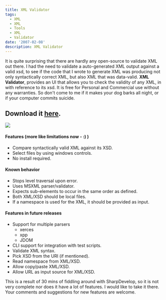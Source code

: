 ```yaml
---
title: XML Validator
tags:
  - XML
  - XML
  - Tools
  - XML
  - Validator
date: '2007-02-08'
description: XML Validator
---
```


It is quite surprising that there are hardly any open-source to validate XML out there. I had the need to validate a auto-generated XML output against a valid xsd, to see if the code that I wrote to generate XML was producing not only syntactically correct XML, but also XML that was data-valid. **XML Validator**, provides an UI that allows you to check the validity of any XML, in with reference to its xsd. It is free for Personal and Commercial use without any warranties. So don't come to me if it makes your dog barks all night, or if your computer commits suicide.

## Download it [here][0].

[![](/images/XMLValidator_thumb12.png)][1] 

#### **Features (more like limitations now - :) )**

* Compare syntactically valid XML against its XSD. 
* Select files by using windows controls. 
* No install required.

#### **Known behavior**

* Stops level traversal upon error. 
* Uses MSXML parser/validator. 
* Expects sub-elements to occur in the same order as defined. 
* Both XML/XSD should be local files. 
* If a namespace is used for the XML, it should be provided as input.

#### **Features in future releases**

* Support for multiple parsers
  * xerces 
  * xpp 
  * JDOM
* CLI support for integration with test scripts. 
* Validate XML syntax. 
* Pick XSD from the URI (if mentioned). 
* Read namespace from XML/XSD. 
* Allow copy/paste XML/XSD. 
* Allow URL as input source for XML/XSD.

This is a result of 30 mins of fiddling around with SharpDevelop, so it is not very complete nor does it have a lot of features. I would like to take it there. Your comments and suggestions for new features are welcome. 



[0]: http://shvelmur.com/downloads/projects/XMLValidator.zip
[1]: http://shvelmur.com/images/wpress/XMLValidator_9477/XMLValidator14.png
